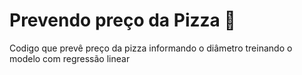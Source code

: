 # Prevendo preço da Pizza 🍕
Codigo que prevê preço da pizza informando o diâmetro treinando o modelo com regressão linear

